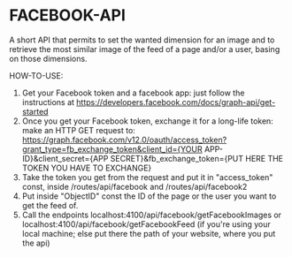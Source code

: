 # FACEBOOK-API
A short API that permits to set the wanted dimension for an image and to retrieve the most similar image of the feed of a page and/or a user, basing on those dimensions.

HOW-TO-USE:

1) Get your Facebook token and a facebook app: just follow the instructions at https://developers.facebook.com/docs/graph-api/get-started
2) Once you get your Facebook token, exchange it for a long-life token: make an HTTP GET request to: https://graph.facebook.com/v12.0/oauth/access_token?grant_type=fb_exchange_token&client_id={YOUR APP-ID}&client_secret={APP SECRET}&fb_exchange_token={PUT HERE THE TOKEN YOU HAVE TO EXCHANGE}
3) Take the token you get from the request and put it in "access_token" const, inside /routes/api/facebook and /routes/api/facebook2
4) Put inside "ObjectID" const the ID of the page or the user you want to get the feed of.
5) Call the endpoints localhost:4100/api/facebook/getFacebookImages or localhost:4100/api/facebook/getFacebookFeed (if you're using your local machine; else put there the path of your website, where you put the api)

